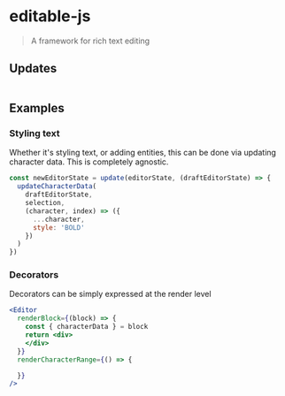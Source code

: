 # editable-js

> A framework for rich text editing


## Updates

```js

```

## Examples

### Styling text

Whether it's styling text, or adding entities, this can be done via updating character data. This is completely agnostic.

```jsx
const newEditorState = update(editorState, (draftEditorState) => {
  updateCharacterData(
    draftEditorState,
    selection,
    (character, index) => ({
      ...character,
      style: 'BOLD'
    })
  )
})
```

### Decorators

Decorators can be simply expressed at the render level

```jsx
<Editor
  renderBlock={(block) => {
    const { characterData } = block
    return <div>
    </div>
  }}
  renderCharacterRange={() => {

  }}
/>

```
